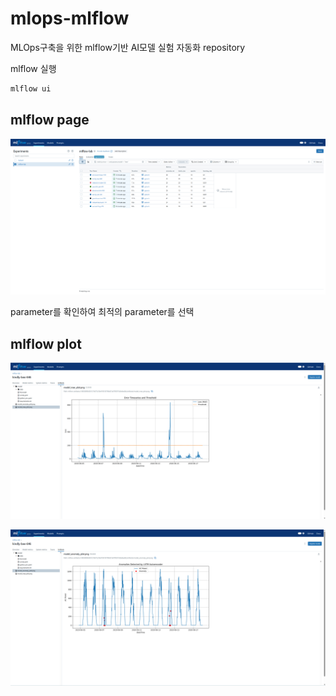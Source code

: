 # mlops-mlflow

MLOps구축을 위한 mlflow기반 AI모델 실험 자동화 repository

mlflow 실행

```bash
mlflow ui
```

## mlflow page
![main page](/img/mlflow_page.png)

parameter를 확인하여 최적의 parameter를 선택

## mlflow plot
![threshold](/img/threshold.png)

![anomaly detection](/img/anomaly_detection.png)